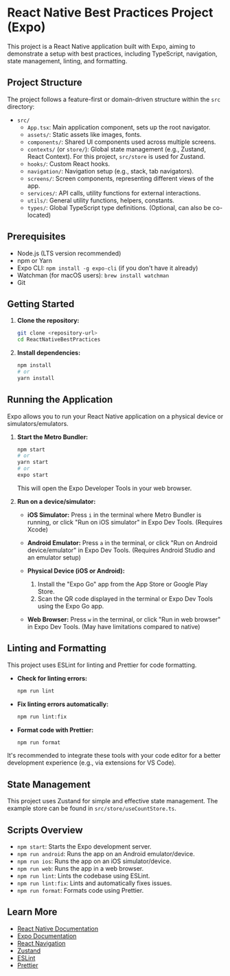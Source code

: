 # React Native Best Practices Project (Expo)

This project is a React Native application built with Expo, aiming to demonstrate a setup with best practices, including TypeScript, navigation, state management, linting, and formatting.

## Project Structure

The project follows a feature-first or domain-driven structure within the `src` directory:

-   `src/`
    -   `App.tsx`: Main application component, sets up the root navigator.
    -   `assets/`: Static assets like images, fonts.
    -   `components/`: Shared UI components used across multiple screens.
    -   `contexts/` (or `store/`): Global state management (e.g., Zustand, React Context). For this project, `src/store` is used for Zustand.
    -   `hooks/`: Custom React hooks.
    -   `navigation/`: Navigation setup (e.g., stack, tab navigators).
    -   `screens/`: Screen components, representing different views of the app.
    -   `services/`: API calls, utility functions for external interactions.
    -   `utils/`: General utility functions, helpers, constants.
    -   `types/`: Global TypeScript type definitions. (Optional, can also be co-located)

## Prerequisites

-   Node.js (LTS version recommended)
-   npm or Yarn
-   Expo CLI: `npm install -g expo-cli` (if you don't have it already)
-   Watchman (for macOS users): `brew install watchman`
-   Git

## Getting Started

1.  **Clone the repository:**
    ```bash
    git clone <repository-url>
    cd ReactNativeBestPractices
    ```

2.  **Install dependencies:**
    ```bash
    npm install
    # or
    yarn install
    ```

## Running the Application

Expo allows you to run your React Native application on a physical device or simulators/emulators.

1.  **Start the Metro Bundler:**
    ```bash
    npm start
    # or
    yarn start
    # or
    expo start
    ```
    This will open the Expo Developer Tools in your web browser.

2.  **Run on a device/simulator:**
    -   **iOS Simulator:** Press `i` in the terminal where Metro Bundler is running, or click "Run on iOS simulator" in Expo Dev Tools. (Requires Xcode)
    -   **Android Emulator:** Press `a` in the terminal, or click "Run on Android device/emulator" in Expo Dev Tools. (Requires Android Studio and an emulator setup)
    -   **Physical Device (iOS or Android):**
        1.  Install the "Expo Go" app from the App Store or Google Play Store.
        2.  Scan the QR code displayed in the terminal or Expo Dev Tools using the Expo Go app.

    -   **Web Browser:** Press `w` in the terminal, or click "Run in web browser" in Expo Dev Tools. (May have limitations compared to native)

## Linting and Formatting

This project uses ESLint for linting and Prettier for code formatting.

-   **Check for linting errors:**
    ```bash
    npm run lint
    ```

-   **Fix linting errors automatically:**
    ```bash
    npm run lint:fix
    ```

-   **Format code with Prettier:**
    ```bash
    npm run format
    ```

It's recommended to integrate these tools with your code editor for a better development experience (e.g., via extensions for VS Code).

## State Management

This project uses Zustand for simple and effective state management. The example store can be found in `src/store/useCountStore.ts`.

## Scripts Overview

-   `npm start`: Starts the Expo development server.
-   `npm run android`: Runs the app on an Android emulator/device.
-   `npm run ios`: Runs the app on an iOS simulator/device.
-   `npm run web`: Runs the app in a web browser.
-   `npm run lint`: Lints the codebase using ESLint.
-   `npm run lint:fix`: Lints and automatically fixes issues.
-   `npm run format`: Formats code using Prettier.

## Learn More

-   [React Native Documentation](https://reactnative.dev/)
-   [Expo Documentation](https://docs.expo.dev/)
-   [React Navigation](https://reactnavigation.org/)
-   [Zustand](https://github.com/pmndrs/zustand)
-   [ESLint](https://eslint.org/)
-   [Prettier](https://prettier.io/)
